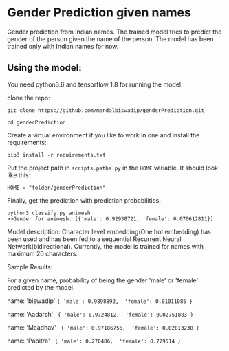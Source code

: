 # Gender Prediction given names
Gender prediction from Indian names.
The trained model tries to predict the gender of the person given the name of the person. The model has been trained only with Indian names for now.

## Using the model:

You need python3.6 and tensorflow 1.8 for running the model.

clone the repo:

`git clone https://github.com/mandalbiswadip/genderPrediction.git`

`cd genderPrediction`

Create a virtual environment if you like to work in one and install the requirements:

`pip3 install -r requirements.txt`

Put the project path in `scripts.paths.py` in the `HOME` variable. It should look like this:

`HOME = "folder/genderPrediction"`

Finally, get the prediction with prediction probabilities:

```buildoutcfg
python3 classify.py animesh
>>Gender for animesh: [{'male': 0.92938721, 'female': 0.070612811}]

```

Model description:
Character level embedding(One hot embedding) has been used and has been fed to a sequential Recurrent Neural Network(bidirectional).
Currently, the model is trained for names with maximum 20 characters.



Sample Results:

For a given name, probability of being the gender 'male' or 'female' predicted by the model.

name: 'biswadip'
`
{
'male': 0.9898892, 
'female': 0.01011086
}
`

name: 'Aadarsh'
`
{
'male': 0.9724812, 
'female': 0.02751883
}`

name: 'Maadhav'
`
{
'male': 0.97186756, 
'female': 0.02813238
}`

name: 'Pabitra'
`
{
'male': 0.270486, 
'female': 0.729514
}`
